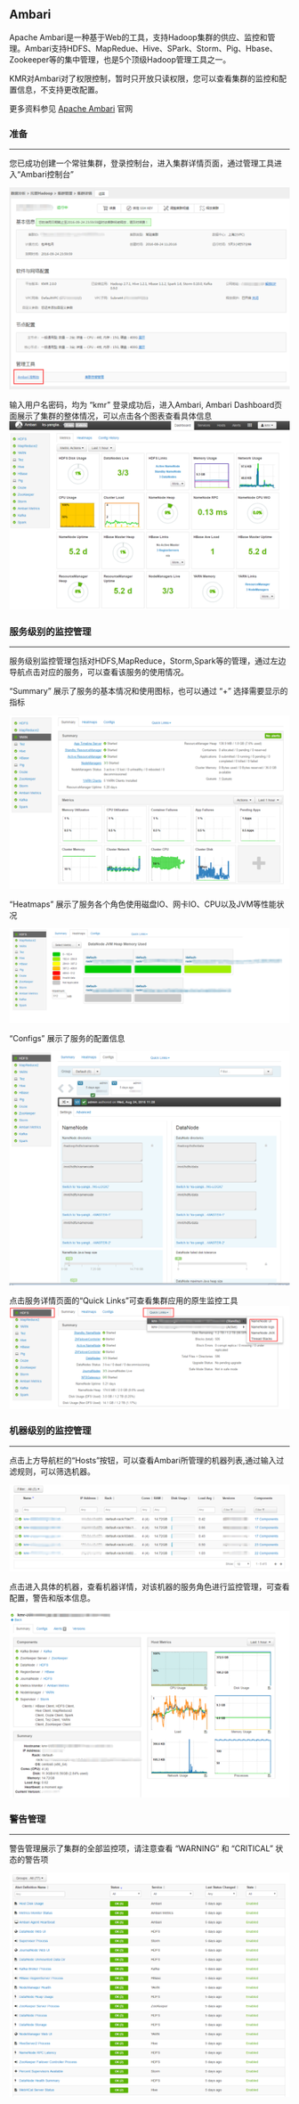## Ambari

Apache Ambari是一种基于Web的工具，支持Hadoop集群的供应、监控和管理。Ambari支持HDFS、MapRedue、Hive、SPark、Storm、Pig、Hbase、Zookeeper等的集中管理，也是5个顶级Hadoop管理工具之一。

KMR对Ambari对了权限控制，暂时只开放只读权限，您可以查看集群的监控和配置信息，不支持更改配置。

更多资料参见 [Apache Ambari](http://ambari.apache.org/) 官网

### 准备

---

您已成功创建一个常驻集群，登录控制台，进入集群详情页面，通过管理工具进入“Ambari控制台”

![](AmbariEntrance.png)

输入用户名密码，均为 “kmr” 
登录成功后，进入Ambari, Ambari Dashboard页面展示了集群的整体情况，可以点击各个图表查看具体信息
![](AmbariDashboard.png)

### 服务级别的监控管理

---

服务级别监控管理包括对HDFS,MapReduce，Storm,Spark等的管理，通过左边导航点击对应的服务，可以查看该服务的使用情况。

“Summary” 展示了服务的基本情况和使用图标，也可以通过 “+” 选择需要显示的指标

![](AmbariServiceSummary.png)

“Heatmaps” 展示了服务各个角色使用磁盘IO、网卡IO、CPU以及JVM等性能状况

![](AmbariServiceHeatmap.png)

“Configs” 展示了服务的配置信息

![](AmbariServiceConfig.png)

点击服务详情页面的“Quick Links”可查看集群应用的原生监控工具
![](AmbariPrimaryManage.png)

### 机器级别的监控管理

---

点击上方导航栏的“Hosts”按钮，可以查看Ambari所管理的机器列表,通过输入过滤规则，可以筛选机器。

![](AmbariHostList.png)

点击进入具体的机器，查看机器详情，对该机器的服务角色进行监控管理，可查看配置，警告和版本信息。

![](AmbariHost.png)

### 警告管理

---

警告管理展示了集群的全部监控项，请注意查看 “WARNING” 和 “CRITICAL” 状态的警告项

![](AmbariAlert.png)

